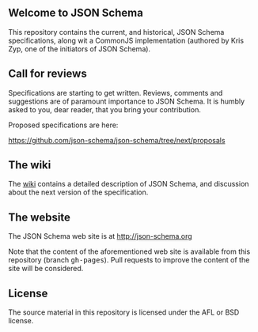 ## Welcome to JSON Schema

This repository contains the current, and historical, JSON Schema
specifications, along wit a CommonJS implementation (authored by Kris Zyp, one
of the initiators of JSON Schema).

## Call for reviews

Specifications are starting to get written. Reviews, comments and suggestions
are of paramount importance to JSON Schema. It is humbly asked to you, dear
reader, that you bring your contribution.

Proposed specifications are here:

https://github.com/json-schema/json-schema/tree/next/proposals

## The wiki
 
The <a href="https://github.com/json-schema/json-schema/wiki">wiki</a> contains
a detailed description of JSON Schema, and discussion about the next version of
the specification.

## The website

The JSON Schema web site is at http://json-schema.org

Note that the content of the aforementioned web site is available from this
repository (branch <tt>gh-pages</tt>). Pull requests to improve the content of
the site will be considered.

## License

The source material in this repository is licensed under the AFL or BSD license. 

